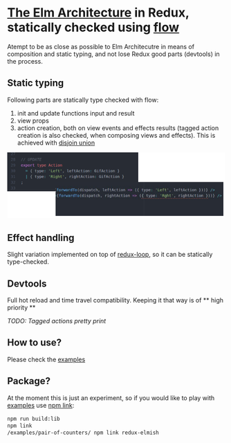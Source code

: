 # [The Elm Architecture](https://github.com/evancz/elm-architecture-tutorial) in Redux, statically checked using [flow](https://flowtype.org/)

Atempt to be as close as possible to Elm Architecutre in means of composition and static typing, and not lose Redux good parts (devtools) in the process.

## Static typing
Following parts are statically type checked with flow:
1. init and update functions input and result
2. view props
3. action creation, both on view events and effects results (tagged action creation is also checked, when composing views and effects). This is achieved with [disjoin union](https://flowtype.org/docs/disjoint-unions.html#_)

![static-typing](./docs/action-creators-typings.png)

## Effect handling
Slight variation implemented on top of [redux-loop](https://github.com/raisemarketplace/redux-loop), so it can be statically type-checked.

## Devtools
Full hot reload and time travel compatibility. Keeping it that way is of ** high priority **

*TODO: Tagged actions pretty print*

## How to use?
Please check the [examples](./examples)

## Package?
At the moment this is just an experiment, so if you would like to play with [examples](./examples) use [npm link](http://justjs.com/posts/npm-link-developing-your-own-npm-modules-without-tears):

```
npm run build:lib
npm link
/examples/pair-of-counters/ npm link redux-elmish
```
